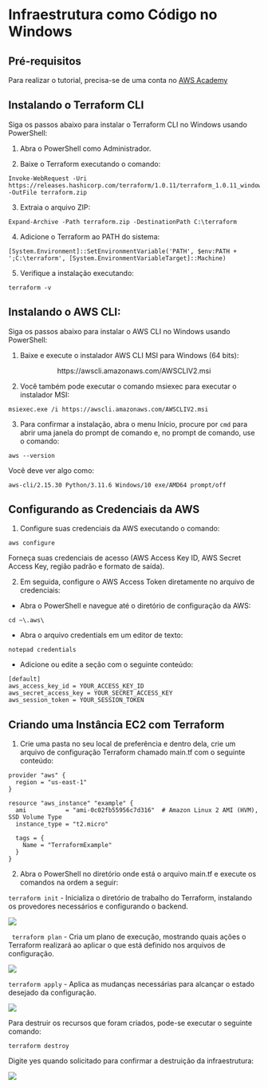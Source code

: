 # Infraestrutura como Código no Windows

## Pré-requisitos

Para realizar o tutorial, precisa-se de uma conta no <a href="https://aws.amazon.com/pt/training/awsacademy/"> AWS Academy </a>

## Instalando o Terraform CLI

Siga os passos abaixo para instalar o Terraform CLI no Windows usando PowerShell:

1. Abra o PowerShell como Administrador.

2. Baixe o Terraform executando o comando:

``` 
Invoke-WebRequest -Uri https://releases.hashicorp.com/terraform/1.0.11/terraform_1.0.11_windows_amd64.zip -OutFile terraform.zip
```

3. Extraia o arquivo ZIP:

```
Expand-Archive -Path terraform.zip -DestinationPath C:\terraform
```

4. Adicione o Terraform ao PATH do sistema:

```
[System.Environment]::SetEnvironmentVariable('PATH', $env:PATH + ';C:\terraform', [System.EnvironmentVariableTarget]::Machine)
```

5. Verifique a instalação executando:

```
terraform -v
```

## Instalando o AWS CLI:

Siga os passos abaixo para instalar o AWS CLI no Windows usando PowerShell:

1. Baixe e execute o instalador AWS CLI MSI para Windows (64 bits):

<center>https://awscli.amazonaws.com/AWSCLIV2.msi</center>

2. Você também pode executar o comando msiexec para executar o instalador MSI:

```
msiexec.exe /i https://awscli.amazonaws.com/AWSCLIV2.msi
```

3. Para confirmar a instalação, abra o menu Início, procure por `cmd` para abrir uma janela do prompt de comando e, no prompt de comando, use o comando:

```
aws --version
```

Você deve ver algo como:

```
aws-cli/2.15.30 Python/3.11.6 Windows/10 exe/AMD64 prompt/off
```

## Configurando as Credenciais da AWS

1. Configure suas credenciais da AWS executando o comando:

```
aws configure
```

Forneça suas credenciais de acesso (AWS Access Key ID, AWS Secret Access Key, região padrão e formato de saída).

2. Em seguida, configure o AWS Access Token diretamente no arquivo de credenciais:

- Abra o PowerShell e navegue até o diretório de configuração da AWS:

```
cd ~\.aws\
```

- Abra o arquivo credentials em um editor de texto:

```
notepad credentials
```

- Adicione ou edite a seção com o seguinte conteúdo:

```
[default]
aws_access_key_id = YOUR_ACCESS_KEY_ID
aws_secret_access_key = YOUR_SECRET_ACCESS_KEY
aws_session_token = YOUR_SESSION_TOKEN
```

## Criando uma Instância EC2 com Terraform

1. Crie uma pasta no seu local de preferência e dentro dela, crie um arquivo de configuração Terraform chamado main.tf com o seguinte conteúdo:


```hcl
provider "aws" {
  region = "us-east-1"
}

resource "aws_instance" "example" {
  ami           = "ami-0c02fb55956c7d316"  # Amazon Linux 2 AMI (HVM), SSD Volume Type
  instance_type = "t2.micro"

  tags = {
    Name = "TerraformExample"
  }
}

```

2. Abra o PowerShell no diretório onde está o arquivo main.tf e execute os comandos na ordem a seguir:

``` terraform init ``` -  Inicializa o diretório de trabalho do Terraform, instalando os provedores necessários e configurando o backend.

<img src="./assets/terraform-init.PNG">

```  terraform plan ``` - Cria um plano de execução, mostrando quais ações o Terraform realizará ao aplicar o que está definido nos arquivos de configuração.

<img src="./assets/terraform-plan.PNG">

``` terraform apply ``` - Aplica as mudanças necessárias para alcançar o estado desejado da configuração.

<img src="./assets/terraform-created.PNG">

Para destruir os recursos que foram criados, pode-se executar o seguinte comando:

``` terraform destroy ```

Digite yes quando solicitado para confirmar a destruição da infraestrutura:

<img src="./assets/terraform-destroy.PNG">








